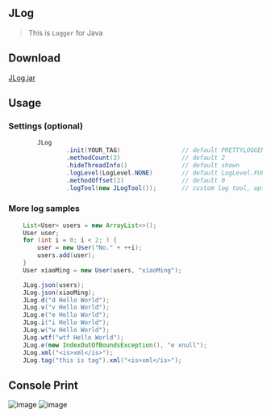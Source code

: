 ## JLog
> This is `Logger` for Java

## Download
[JLog.jar](http://7xs6lq.com1.z0.glb.clouddn.com/github/jarJLog.jar)

## Usage
### Settings (optional)
```java
        JLog
                .init(YOUR_TAG)                 // default PRETTYLOGGER or use just init()
                .methodCount(3)                 // default 2
                .hideThreadInfo()               // default shown
                .logLevel(LogLevel.NONE)        // default LogLevel.FULL
                .methodOffset(2)                // default 0
                .logTool(new JLogTool());       // custom log tool, optional
```
### More log samples
```java
    List<User> users = new ArrayList<>();
    User user;
    for (int i = 0; i < 2; ) {
        user = new User("No." + ++i);
        users.add(user);
    }
    User xiaoMing = new User(users, "xiaoMing");

    JLog.json(users);
    JLog.json(xiaoMing);
    JLog.d("d Hello World");
    JLog.v("v Hello World");
    JLog.e("e Hello World");
    JLog.i("i Hello World");
    JLog.w("w Hello World");
    JLog.wtf("wtf Hello World");
    JLog.e(new IndexOutOfBoundsException(), "e xnull");
    JLog.xml("<is>xml</is>");
    JLog.tag("this is tag").xml("<is>xml</is>");
```
## Console Print
![image](http://7xs6lq.com1.z0.glb.clouddn.com/JLog_2.png)
![image](http://7xs6lq.com1.z0.glb.clouddn.com/JLog_1.png)

